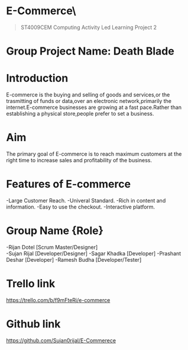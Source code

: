 # E-Commerce\\
>ST4009CEM Computing Activity Led Learning Project 2

# Group Project Name: Death Blade


# Introduction
E-commerce is the buying and selling of goods and services,or the trasmitting of funds or data,over an electronic network,primarily the internet.E-commerce businesses are growing at a fast pace.Rather than establishing a physical store,people prefer to set a business.

# Aim
The primary goal of E-commerce is to reach maximum customers at the right time to increase sales and profitability of the business.

# Features of E-commerce 
-Large Customer Reach. 
-Univeral Standard.
-Rich in content and information.
-Easy to use the checkout.
-Interactive platform.

# Group Name                  {Role}
-Rijan Dotel               [Scrum Master/Designer]  
-Sujan Rijal               [Developer/Designer]
-Sagar Khadka              [Developer]
-Prashant Deshar           [Developer]
-Ramesh Budha              [Developer/Tester]

# Trello link 
https://trello.com/b/f9mFteRj/e-commerce

# Github link
https://github.com/Sujan0rijal/E-Commerece


